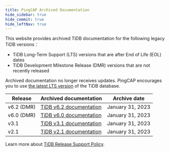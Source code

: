 ```yaml
---
title: PingCAP Archived Documentation
hide_sidebar: true
hide_commit: true
hide_leftNav: true
---
```


<DocHomeContainer title="PingCAP Archived Docs" subTitle="Access the archived documentation of the TiDB database on this website." archive>

<p> </p>

<p>This website provides archived TiDB documentation for the following legacy TiDB versions：</p>

<ul>
<li>TiDB Long-Term Support (LTS) versions that are after End of Life (EOL) dates</li>
<li>TiDB Development Milestone Release (DMR) versions that are not recently released</li>
</ul>

<p>Archived documentation no longer receives updates. PingCAP encourages you to use <a href="https://docs.pingcap.com/tidb/stable">the latest LTS version</a> of the TiDB database. </p>

| Release    | Archived documentation                                         | Archive date     |
| ---------- | -------------------------------------------------------------- | ---------------- |
| v6.2 (DMR) | [TiDB v6.2 documentation](https://docs-archive.pingcap.com/tidb/v6.2/) | January 31, 2023 |
| v6.0 (DMR) | [TiDB v6.0 documentation](https://docs-archive.pingcap.com/tidb/v6.0/) | January 31, 2023 |
| v3.1       | [TiDB v3.1 documentation](https://docs-archive.pingcap.com/tidb/v3.1/) | January 31, 2023 |
| v2.1       | [TiDB v2.1 documentation](https://docs-archive.pingcap.com/tidb/v2.1) | January 31, 2023 |

<p>Learn more about <a href="https://www.pingcap.com/tidb-release-support-policy/?from=en">TiDB Release Support Policy</a>.</p>

</DocHomeContainer>
